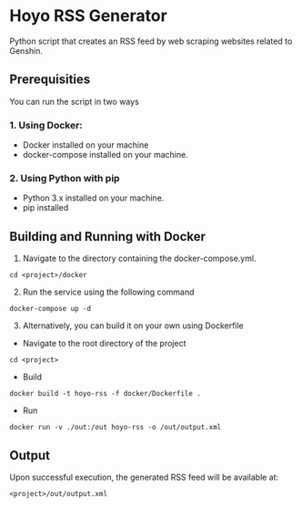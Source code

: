 # Hoyo RSS Generator

Python script that creates an RSS feed by web scraping websites related to Genshin.

## Prerequisities

You can run the script in two ways

### 1. Using Docker:

-   Docker installed on your machine
-   docker-compose installed on your machine.

### 2. Using Python with pip

-   Python 3.x installed on your machine.
-   pip installed

## Building and Running with Docker

1. Navigate to the directory containing the docker-compose.yml.

```
cd <project>/docker
```

2. Run the service using the following command

```
docker-compose up -d
```

3. Alternatively, you can build it on your own using Dockerfile

-   Navigate to the root directory of the project

```
cd <project>
```

-   Build

```
docker build -t hoyo-rss -f docker/Dockerfile .
```

-   Run

```
docker run -v ./out:/out hoyo-rss -o /out/output.xml
```

## Output

Upon successful execution, the generated RSS feed will be available at:

```
<project>/out/output.xml
```
